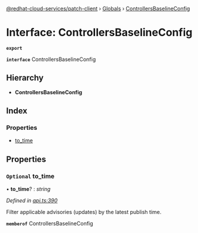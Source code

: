 [@redhat-cloud-services/patch-client](../README.md) › [Globals](../globals.md) › [ControllersBaselineConfig](controllersbaselineconfig.md)

# Interface: ControllersBaselineConfig

**`export`** 

**`interface`** ControllersBaselineConfig

## Hierarchy

* **ControllersBaselineConfig**

## Index

### Properties

* [to_time](controllersbaselineconfig.md#optional-to_time)

## Properties

### `Optional` to_time

• **to_time**? : *string*

*Defined in [api.ts:390](https://github.com/RedHatInsights/javascript-clients.gi/blob/2c41ef32/packages/patch/api.ts#L390)*

Filter applicable advisories (updates) by the latest publish time.

**`memberof`** ControllersBaselineConfig
